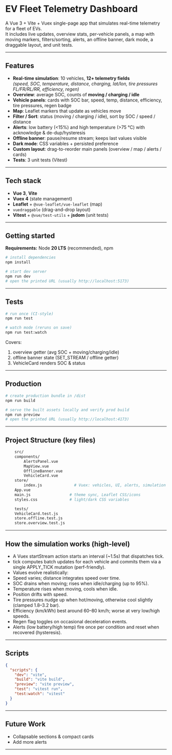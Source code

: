 # EV Fleet Telemetry Dashboard

A Vue 3 + Vite + Vuex single-page app that simulates real-time telemetry for a fleet of EVs.  
It includes live updates, overview stats, per-vehicle panels, a map with moving markers, filters/sorting, alerts, an offline banner, dark mode, a draggable layout, and unit tests.

---

## Features

- **Real-time simulation**: 10 vehicles, **12+ telemetry fields**  
  _(speed, SOC, temperature, distance, charging, lat/lon, tire pressures FL/FR/RL/RR, efficiency, regen)_
- **Overview**: average SOC, counts of **moving / charging / idle**
- **Vehicle panels**: cards with SOC bar, speed, temp, distance, efficiency, tire pressures, regen badge
- **Map**: Leaflet markers that update as vehicles move
- **Filter / Sort**: status (moving / charging / idle), sort by SOC / speed / distance
- **Alerts**: low battery (<15%) and high temperature (>75 °C) with acknowledge & de-dup/hysteresis
- **Offline banner**: pause/resume stream; keeps last values visible
- **Dark mode**: CSS variables + persisted preference
- **Custom layout**: drag-to-reorder main panels (overview / map / alerts / cards)
- **Tests**: 3 unit tests (Vitest)

---

## Tech stack

- **Vue 3**, **Vite**
- **Vuex 4** (state management)
- **Leaflet** + `@vue-leaflet/vue-leaflet` (map)
- `vuedraggable` (drag-and-drop layout)
- **Vitest** + `@vue/test-utils` + **jsdom** (unit tests)

---

## Getting started

**Requirements:** Node **20 LTS** (recommended), npm

```bash
# install dependencies
npm install

# start dev server
npm run dev
# open the printed URL (usually http://localhost:5173)
```

---

## Tests

```bash
# run once (CI-style)
npm run test

# watch mode (reruns on save)
npm run test:watch
```

Covers:

1. overview getter (avg SOC + moving/charging/idle)
2. offline banner state (SET_STREAM / offline getter)
3. VehicleCard renders SOC & status

---

## Production

```bash
# create production bundle in /dist
npm run build

# serve the built assets locally and verify prod build
npm run preview
# open the printed URL (usually http://localhost:4173)

```

---

## Project Structure (key files)

```bash
    src/
    components/
        AlertsPanel.vue
        MapView.vue
        OfflineBanner.vue
        VehicleCard.vue
    store/
        index.js              # Vuex: vehicles, UI, alerts, simulation
    App.vue
    main.js                 # theme sync, Leaflet CSS/icons
    styles.css              # light/dark CSS variables

    tests/
    VehicleCard.test.js
    store.offline.test.js
    store.overview.test.js

```

---

## How the simulation works (high-level)

- A Vuex startStream action starts an interval (~1.5s) that dispatches tick.
- tick computes batch updates for each vehicle and commits them via a single APPLY_TICK mutation (perf-friendly).
- Values evolve realistically:
- Speed varies; distance integrates speed over time.
- SOC drains when moving; rises when idle/charging (up to 95%).
- Temperature rises when moving, cools when idle.
- Position drifts with speed.
- Tire pressures nudge up when hot/moving, otherwise cool slightly (clamped 1.8–3.2 bar).
- Efficiency (km/kWh) best around 60–80 km/h; worse at very low/high speeds.
- Regen flag toggles on occasional deceleration events.
- Alerts (low battery/high temp) fire once per condition and reset when recovered (hysteresis).

---

## Scripts

```json
{
  "scripts": {
    "dev": "vite",
    "build": "vite build",
    "preview": "vite preview",
    "test": "vitest run",
    "test:watch": "vitest"
  }
}
```

---

## Future Work

- Collapsable sections & compact cards
- Add more alerts

---
